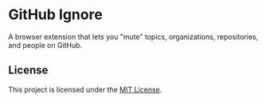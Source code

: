 # GitHub Ignore
A browser extension that lets you "mute" topics, organizations, repositories, and people on GitHub.

## License
This project is licensed under the [MIT License](LICENSE).
